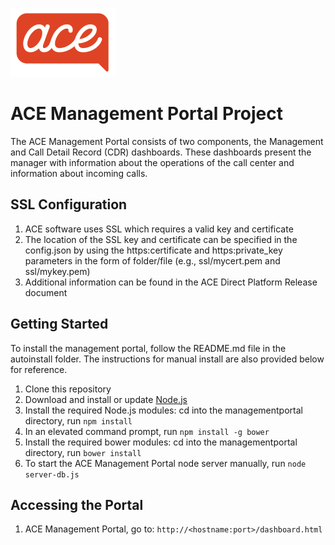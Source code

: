 ![](images/acesmall.png)

# ACE Management Portal Project

The ACE Management Portal consists of two components, the Management and Call Detail Record (CDR) dashboards. These dashboards present the manager with information about the operations of the call center and information about incoming calls.

## SSL Configuration

1. ACE software uses SSL which requires a valid key and certificate
1. The location of the SSL key and certificate can be specified in the config.json by using the https:certificate and https:private_key parameters in the form of folder/file (e.g., ssl/mycert.pem and ssl/mykey.pem)
1. Additional information can be found in the ACE Direct Platform Release document

## Getting Started

To install the management portal, follow the README.md file in the autoinstall folder. The instructions for manual install are also provided below for reference.

1. Clone this repository
1. Download and install or update [Node.js](https://nodejs.org/en/)
1. Install the required Node.js modules: cd into the managementportal directory, run `npm install`
1. In an elevated command prompt, run `npm install -g bower`
1. Install the required bower modules: cd into the managementportal directory, run `bower install`
1. To start the ACE Management Portal node server manually, run `node server-db.js`

## Accessing the Portal

1. ACE Management Portal, go to: `http://<hostname:port>/dashboard.html`
